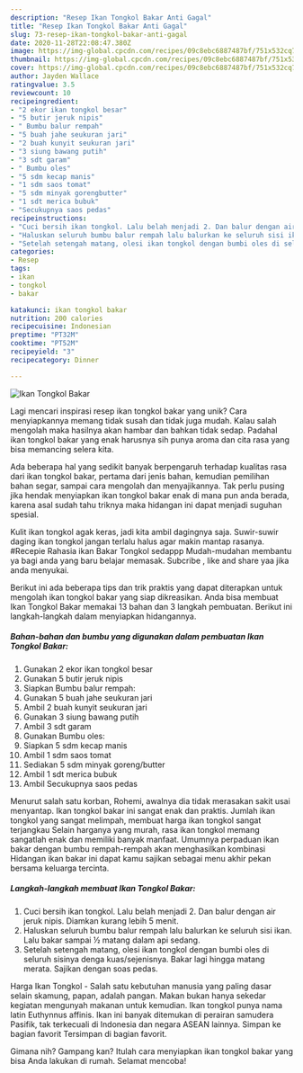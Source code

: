```yaml
---
description: "Resep Ikan Tongkol Bakar Anti Gagal"
title: "Resep Ikan Tongkol Bakar Anti Gagal"
slug: 73-resep-ikan-tongkol-bakar-anti-gagal
date: 2020-11-28T22:08:47.380Z
image: https://img-global.cpcdn.com/recipes/09c8ebc6887487bf/751x532cq70/ikan-tongkol-bakar-foto-resep-utama.jpg
thumbnail: https://img-global.cpcdn.com/recipes/09c8ebc6887487bf/751x532cq70/ikan-tongkol-bakar-foto-resep-utama.jpg
cover: https://img-global.cpcdn.com/recipes/09c8ebc6887487bf/751x532cq70/ikan-tongkol-bakar-foto-resep-utama.jpg
author: Jayden Wallace
ratingvalue: 3.5
reviewcount: 10
recipeingredient:
- "2 ekor ikan tongkol besar"
- "5 butir jeruk nipis"
- " Bumbu balur rempah"
- "5 buah jahe seukuran jari"
- "2 buah kunyit seukuran jari"
- "3 siung bawang putih"
- "3 sdt garam"
- " Bumbu oles"
- "5 sdm kecap manis"
- "1 sdm saos tomat"
- "5 sdm minyak gorengbutter"
- "1 sdt merica bubuk"
- "Secukupnya saos pedas"
recipeinstructions:
- "Cuci bersih ikan tongkol. Lalu belah menjadi 2. Dan balur dengan air jeruk nipis. Diamkan kurang lebih 5 menit."
- "Haluskan seluruh bumbu balur rempah lalu balurkan ke seluruh sisi ikan. Lalu bakar sampai ½ matang dalam api sedang."
- "Setelah setengah matang, olesi ikan tongkol dengan bumbi oles di seluruh sisinya denga kuas/sejenisnya. Bakar lagi hingga matang merata. Sajikan dengan soas pedas."
categories:
- Resep
tags:
- ikan
- tongkol
- bakar

katakunci: ikan tongkol bakar 
nutrition: 200 calories
recipecuisine: Indonesian
preptime: "PT32M"
cooktime: "PT52M"
recipeyield: "3"
recipecategory: Dinner

---
```



![Ikan Tongkol Bakar](https://img-global.cpcdn.com/recipes/09c8ebc6887487bf/751x532cq70/ikan-tongkol-bakar-foto-resep-utama.jpg)

Lagi mencari inspirasi resep ikan tongkol bakar yang unik? Cara menyiapkannya memang tidak susah dan tidak juga mudah. Kalau salah mengolah maka hasilnya akan hambar dan bahkan tidak sedap. Padahal ikan tongkol bakar yang enak harusnya sih punya aroma dan cita rasa yang bisa memancing selera kita.

Ada beberapa hal yang sedikit banyak berpengaruh terhadap kualitas rasa dari ikan tongkol bakar, pertama dari jenis bahan, kemudian pemilihan bahan segar, sampai cara mengolah dan menyajikannya. Tak perlu pusing jika hendak menyiapkan ikan tongkol bakar enak di mana pun anda berada, karena asal sudah tahu triknya maka hidangan ini dapat menjadi suguhan spesial.

Kulit ikan tongkol agak keras, jadi kita ambil dagingnya saja. Suwir-suwir daging ikan tongkol jangan terlalu halus agar makin mantap rasanya. #Recepie Rahasia ikan Bakar Tongkol sedappp Mudah-mudahan membantu ya bagi anda yang baru belajar memasak. Subcribe , like and share yaa jika anda menyukai.


Berikut ini ada beberapa tips dan trik praktis yang dapat diterapkan untuk mengolah ikan tongkol bakar yang siap dikreasikan. Anda bisa membuat Ikan Tongkol Bakar memakai 13 bahan dan 3 langkah pembuatan. Berikut ini langkah-langkah dalam menyiapkan hidangannya.

<!--inarticleads1-->

##### Bahan-bahan dan bumbu yang digunakan dalam pembuatan Ikan Tongkol Bakar:

1. Gunakan 2 ekor ikan tongkol besar
1. Gunakan 5 butir jeruk nipis
1. Siapkan  Bumbu balur rempah:
1. Gunakan 5 buah jahe seukuran jari
1. Ambil 2 buah kunyit seukuran jari
1. Gunakan 3 siung bawang putih
1. Ambil 3 sdt garam
1. Gunakan  Bumbu oles:
1. Siapkan 5 sdm kecap manis
1. Ambil 1 sdm saos tomat
1. Sediakan 5 sdm minyak goreng/butter
1. Ambil 1 sdt merica bubuk
1. Ambil Secukupnya saos pedas


Menurut salah satu korban, Rohemi, awalnya dia tidak merasakan sakit usai menyantap. Ikan tongkol bakar ini sangat enak dan praktis. Jumlah ikan tongkol yang sangat melimpah, membuat harga ikan tongkol sangat terjangkau Selain harganya yang murah, rasa ikan tongkol memang sangatlah enak dan memiliki banyak manfaat. Umumnya perpaduan ikan bakar dengan bumbu rempah-rempah akan menghasilkan kombinasi Hidangan ikan bakar ini dapat kamu sajikan sebagai menu akhir pekan bersama keluarga tercinta. 

<!--inarticleads2-->

##### Langkah-langkah membuat Ikan Tongkol Bakar:

1. Cuci bersih ikan tongkol. Lalu belah menjadi 2. Dan balur dengan air jeruk nipis. Diamkan kurang lebih 5 menit.
1. Haluskan seluruh bumbu balur rempah lalu balurkan ke seluruh sisi ikan. Lalu bakar sampai ½ matang dalam api sedang.
1. Setelah setengah matang, olesi ikan tongkol dengan bumbi oles di seluruh sisinya denga kuas/sejenisnya. Bakar lagi hingga matang merata. Sajikan dengan soas pedas.


Harga Ikan Tongkol - Salah satu kebutuhan manusia yang paling dasar selain skamung, papan, adalah pangan. Makan bukan hanya sekedar kegiatan mengunyah makanan untuk kemudian. Ikan tongkol punya nama latin Euthynnus affinis. Ikan ini banyak ditemukan di perairan samudera Pasifik, tak terkecuali di Indonesia dan negara ASEAN lainnya. Simpan ke bagian favorit Tersimpan di bagian favorit. 

Gimana nih? Gampang kan? Itulah cara menyiapkan ikan tongkol bakar yang bisa Anda lakukan di rumah. Selamat mencoba!
